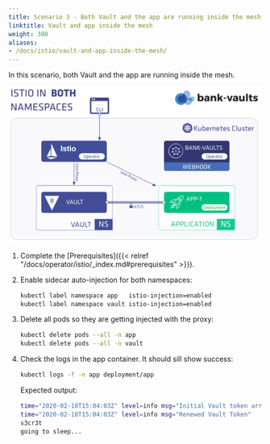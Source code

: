 ```yaml
---
title: Scenario 3 - Both Vault and the app are running inside the mesh
linktitle: Vault and app inside the mesh
weight: 300
aliases:
- /docs/istio/vault-and-app-inside-the-mesh/
---
```


In this scenario, both Vault and the app are running inside the mesh.

![Both Vault and the app are running inside the mesh](/img/istio_vault3.png)

1. Complete the [Prerequisites]({{< relref "/docs/operator/istio/_index.md#prerequisites" >}}).
1. Enable sidecar auto-injection for both namespaces:

    ```bash
    kubectl label namespace app   istio-injection=enabled
    kubectl label namespace vault istio-injection=enabled
    ```

1. Delete all pods so they are getting injected with the proxy:

    ```bash
    kubectl delete pods --all -n app
    kubectl delete pods --all -n vault
    ```

1. Check the logs in the app container. It should sill show success:

    ```bash
    kubectl logs -f -n app deployment/app
    ```

    Expected output:

    ```bash
    time="2020-02-18T15:04:03Z" level=info msg="Initial Vault token arrived"
    time="2020-02-18T15:04:03Z" level=info msg="Renewed Vault Token"
    s3cr3t
    going to sleep...
    ```

